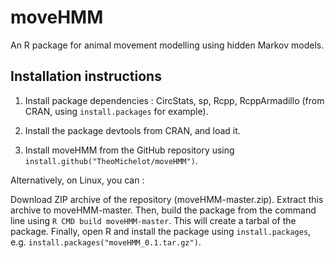 # moveHMM
An R package for animal movement modelling using hidden Markov models.

## Installation instructions

1. Install package dependencies : CircStats, sp, Rcpp, RcppArmadillo (from CRAN, using `install.packages` for example).

2. Install the package devtools from CRAN, and load it.

3. Install moveHMM from the GitHub repository using `install.github("TheoMichelot/moveHMM")`.

Alternatively, on Linux, you can :

Download ZIP archive of the repository (moveHMM-master.zip). Extract this archive to moveHMM-master. 
Then, build the package from the command line using `R CMD build moveHMM-master`. This will create a tarbal of the package. 
Finally, open R and install the package using `install.packages`, e.g. `install.packages("moveHMM_0.1.tar.gz")`.
